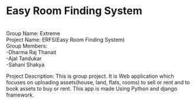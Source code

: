 # Easy Room Finding System
<br>
Group Name: Extreme
<br>
Project Name: ERFS(Easy Room Finding System)
<br>
Group Members: 
<br>
-Dharma Raj Thanait
<br>
-Ajal Tandukar
<br>
-Sahani Shakya
<br>

Project Description:
This is group project.
It is Web application which focuses on uploading assets(house, land, flats, rooms) to sell or rent and to book assets to buy or rent. This app is made Using Python and django framework.
